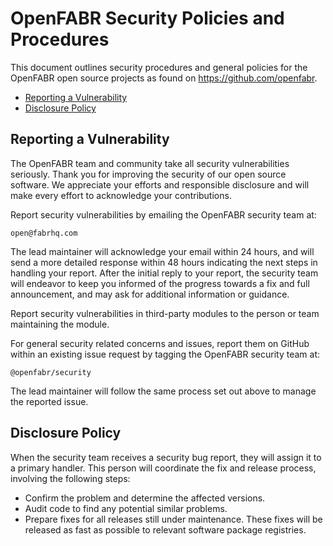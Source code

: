 # OpenFABR Security Policies and Procedures

This document outlines security procedures and general policies for the
OpenFABR open source projects as found on https://github.com/openfabr.

  * [Reporting a Vulnerability](#reporting-a-vulnerability)
  * [Disclosure Policy](#disclosure-policy)

## Reporting a Vulnerability 

The OpenFABR team and community take all security vulnerabilities
seriously. Thank you for improving the security of our open source 
software. We appreciate your efforts and responsible disclosure and will
make every effort to acknowledge your contributions.

Report security vulnerabilities by emailing the OpenFABR security team at:
    
    open@fabrhq.com

The lead maintainer will acknowledge your email within 24 hours, and will
send a more detailed response within 48 hours indicating the next steps in 
handling your report. After the initial reply to your report, the security
team will endeavor to keep you informed of the progress towards a fix and
full announcement, and may ask for additional information or guidance.

Report security vulnerabilities in third-party modules to the person or 
team maintaining the module.

For general security related concerns and issues, report them on GitHub within an existing issue request by tagging the OpenFABR security team at:

    @openfabr/security

The lead maintainer will follow the same process set out above to manage the reported issue.

## Disclosure Policy

When the security team receives a security bug report, they will assign it to a primary handler. This person will coordinate the fix and release process, involving the following steps:

  * Confirm the problem and determine the affected versions.
  * Audit code to find any potential similar problems.
  * Prepare fixes for all releases still under maintenance. These fixes will be released as fast as possible to relevant software package registries.